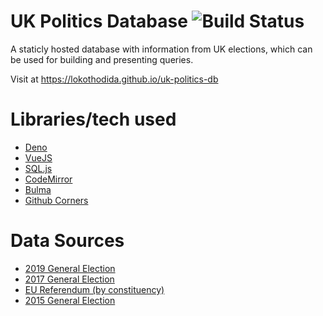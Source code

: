 # UK Politics Database ![Build Status](https://github.com/lokothodida/uk-politics-db/actions/workflows/ci-test.yaml/badge.svg?branch=main)
A staticly hosted database with information from UK elections, which can be used for building and presenting queries.

Visit at https://lokothodida.github.io/uk-politics-db

# Libraries/tech used
- [Deno](https://deno.land/)
- [VueJS](https://vuejs.org/)
- [SQL.js](https://sql.js.org/)
- [CodeMirror](https://codemirror.net/)
- [Bulma](https://bulma.io/)
- [Github Corners](https://tholman.com/github-corners/)

# Data Sources
- [2019 General Election](https://commonslibrary.parliament.uk/research-briefings/cbp-8749/)
- [2017 General Election](https://commonslibrary.parliament.uk/research-briefings/cbp-7979/)
- [EU Referendum (by constituency)](https://commonslibrary.parliament.uk/brexit-votes-by-constituency/)
- [2015 General Election](https://commonslibrary.parliament.uk/research-briefings/cbp-7186/)
